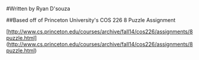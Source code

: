 #Written by Ryan D'souza

##Based off of Princeton University's COS 226 8 Puzzle Assignment

[http://www.cs.princeton.edu/courses/archive/fall14/cos226/assignments/8puzzle.html] (http://www.cs.princeton.edu/courses/archive/fall14/cos226/assignments/8puzzle.html)
